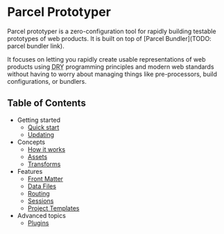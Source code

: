 # Parcel Prototyper

Parcel prototyper is a zero-configuration tool for rapidly building testable prototypes of web products. It is built on top of [Parcel Bundler](TODO: parcel bundler link).

It focuses on letting you rapidly create usable representations of web products using <abbr title="Don't repeat yourself">DRY</abbr> programming principles and modern web standards without having to worry about managing things like pre-processors, build configurations, or bundlers.

## Table of Contents

- Getting started
  - [Quick start](./quick-start.md)
  - [Updating](./updating.md)
- Concepts
  - [How it works](./how-it-works.md)
  - [Assets](./assets.md)
  - [Transforms](./transforms.md)
- Features
  - [Front Matter](./front-matter.md)
  - [Data Files](./data-files.md)
  - [Routing](./routing.md)
  - [Sessions](./sessions.md)
  - [Project Templates](./templates.md)
- Advanced topics
  - [Plugins](./plugins.md)